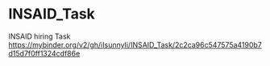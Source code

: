 # INSAID_Task
INSAID hiring Task
https://mybinder.org/v2/gh/iIsunnyIi/INSAID_Task/2c2ca96c547575a4190b7d15d7f0ff1324cdf86e
